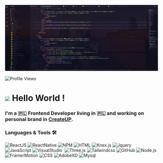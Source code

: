 <img src="https://github.com/Ilovereact-so/Ilovereact-so/blob/main/GitProfile.png" />

![Profile Views](https://komarev.com/ghpvc/?username=Ilovereact-so&color=blue)

<h1><img src="https://emojis.slackmojis.com/emojis/images/1531849430/4246/blob-sunglasses.gif?1531849430" width="30"/> Hello World ! </h1>

### I'm a 🇵🇱 Frontend Developer living in 🇵🇱 and working on personal brand in [CreateUP](https://srv45036.seohost.com.pl/).

### Languages & Tools 🛠
![ReactJS](https://img.shields.io/badge/-ReactJS-05122A%3F?style=for-the-badge&logo=React&logoColor=white&color=%2349CCFE)
![ReactNative](https://img.shields.io/badge/-React%20Native-05122A%3F?style=for-the-badge&logo=React&logoColor=%2345D3E9&color=white)
![NPM](https://img.shields.io/badge/-npm-05122A%3F?style=for-the-badge&logo=npm&logoColor=white&color=%23FF2D2D)
![HTML](https://img.shields.io/badge/-HTML-05122A%3F?style=for-the-badge&logo=HTML5&logoColor=white&color=%23F96E3A)
![Knex.js](https://img.shields.io/badge/-knex.js-05122A%3F?style=for-the-badge&logo=knex.js&logoColor=%23D66E32&color=white)
![Jquery](https://img.shields.io/badge/-Jquery-05122A%3F?style=for-the-badge&logo=Jquery&logoColor=black&color=%23DFDFDF)
![JavaScript](https://img.shields.io/badge/-JavaScript-05122A%3F?style=for-the-badge&logo=JavaScript&logoColor=black&color=%23EEE350)
![VisualStudio](https://img.shields.io/badge/-Visual%20Studio-05122A%3F?style=for-the-badge&logo=Visual%20Studio&logoColor=white&color=%235CCCDE)&nbsp;
![Three.js](https://img.shields.io/badge/-Three.js-05122A%3F?style=for-the-badge&logo=three.js&logoColor=white&labelColor=black&color=black)
![Tailwindcss](https://img.shields.io/badge/-TailwindCSS-05122A%3F?style=for-the-badge&logo=tailwindcss&logoColor=white&color=%2349CCFE)
![GitHub](https://img.shields.io/badge/-GitHub-05122A%3F?style=for-the-badge&logo=GitHub&logoColor=white&color=%23414141)
![Node.js](https://img.shields.io/badge/-NodeJS-05122A%3F?style=for-the-badge&logo=Node.JS&logoColor=white&color=%235DC759)
![FramerMotion](https://img.shields.io/badge/-Framer%20Motion-05122A%3F?style=for-the-badge&logo=Framer&logoColor=black&color=white)
![CSS](https://img.shields.io/badge/-CSS-05122A%3F?style=for-the-badge&logo=CSS3&logoColor=white&color=%23218ACF)
![AdobeXD](https://img.shields.io/badge/-Adobe%20XD-05122A%3F?style=for-the-badge&logo=Adobe%20XD&logoColor=%23991FC4&color=white)
![Mysql](https://img.shields.io/badge/-Mysql-05122A%3F?style=for-the-badge&logo=Mysql&logoColor=white&color=%23D66E32)


